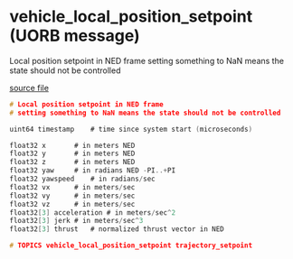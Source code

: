 # vehicle_local_position_setpoint (UORB message)
        
Local position setpoint in NED frame
setting something to NaN means the state should not be controlled

[source file](https://github.com/PX4/PX4-Autopilot/blob/master/msg/vehicle_local_position_setpoint.msg)

```c
# Local position setpoint in NED frame
# setting something to NaN means the state should not be controlled

uint64 timestamp	# time since system start (microseconds)

float32 x		# in meters NED
float32 y		# in meters NED
float32 z		# in meters NED
float32 yaw		# in radians NED -PI..+PI
float32 yawspeed	# in radians/sec
float32 vx		# in meters/sec
float32 vy		# in meters/sec
float32 vz		# in meters/sec
float32[3] acceleration # in meters/sec^2
float32[3] jerk # in meters/sec^3
float32[3] thrust	# normalized thrust vector in NED

# TOPICS vehicle_local_position_setpoint trajectory_setpoint

```
